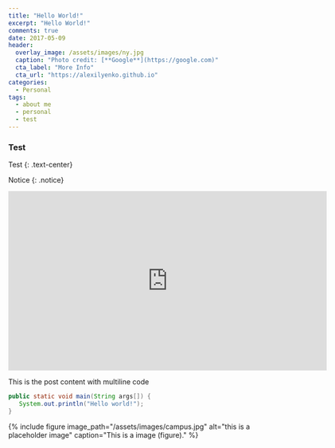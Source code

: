 ```yaml
---
title: "Hello World!"
excerpt: "Hello World!"
comments: true
date: 2017-05-09
header:
  overlay_image: /assets/images/ny.jpg
  caption: "Photo credit: [**Google**](https://google.com)"
  cta_label: "More Info"
  cta_url: "https://alexilyenko.github.io"
categories:
  - Personal
tags:
  - about me
  - personal
  - test
---
```



### Test

Test
{: .text-center}


Notice
{: .notice}






<iframe width="640" height="360" src="https://www.youtube-nocookie.com/embed/CcsUYu0PVxY" frameborder="0" allowfullscreen></iframe>








This is the post content with multiline code

```java
public static void main(String args[]) {
   System.out.println("Hello world!");
}
```








{% include figure image_path="/assets/images/campus.jpg" alt="this is a placeholder image" caption="This is a image (figure)." %}


